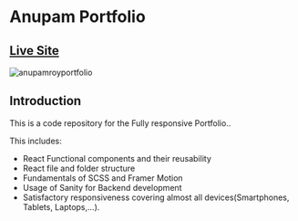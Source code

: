 # Anupam Portfolio

## [Live Site](https://anupamroyportfolio.netlify.app/)


![anupamroyportfolio](https://user-images.githubusercontent.com/42176802/158505082-4413671d-3a26-4fe6-af0c-9a0f16834229.png)

## Introduction
This is a code repository for the Fully responsive Portfolio.. 

This includes:

- React Functional components and their reusability
- React file and folder structure
- Fundamentals of SCSS and Framer Motion
- Usage of Sanity for Backend development
- Satisfactory responsiveness covering almost all devices(Smartphones, Tablets, Laptops,...).
